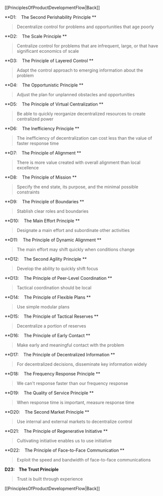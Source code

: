 [[PrinciplesOfProductDevelopmentFlow|Back]]

**D1:    The Second Perishability Principle **
> Decentralize control for problems and opportunities that age poorly

**D2:    The Scale Principle **
> Centralize control for problems that are infrequent, large, or that have significant economics of scale

**D3:    The Principle of Layered Control **
> Adapt the control approach to emerging information about the problem

**D4:    The Opportunistic Principle **
> Adjust the plan for unplanned obstacles and opportunities

**D5:    The Principle of Virtual Centralization **
> Be able to quickly reorganize decentralized resources to create centralized power

**D6:    The Inefficiency Principle **
> The inefficiency of decentralization can cost less than the value of faster response time

**D7:    The Principle of Alignment **
> There is more value created with overall alignment than local excellence

**D8:    The Principle of Mission **
> Specify the end state, its purpose, and the minimal possible constraints

**D9:    The Principle of Boundaries **
> Stablish clear roles and boundaries

**D10:    The Main Effort Principle **
> Designate a main effort and subordinate other activities

**D11:    The Principle of Dynamic Alignment **
> The main effort may shift quickly when conditions change

**D12:    The Second Agility Principle **
> Develop the ability to quickly shift focus

**D13:    The Principle of Peer-Level Coordination **
> Tactical coordination should be local

**D14:    The Principle of Flexible Plans **
> Use simple modular plans

**D15:    The Principle of Tactical Reserves **
> Decentralize a portion of reserves

**D16:    The Principle of Early Contact **
> Make early and meaningful contact with the problem

**D17:    The Principle of Decentralized Information **
> For decentralized decisions, disseminate key information widely

**D18:    The Frequency Response Principle **
> We can't response faster than our frequency response

**D19:    The Quality of Service Principle **
> When response time is important, measure response time

**D20:    The Second Market Principle **
> Use internal and external markets to decentralize control

**D21:    The Principle of Regenerative Initiative **
> Cultivating initiative enables us to use initiative

**D22:    The Principle of Face-to-Face Communication **
> Exploit the speed and bandwidth of face-to-face communications

**D23:    The Trust Principle**
> Trust is built through experience


[[PrinciplesOfProductDevelopmentFlow|Back]]
